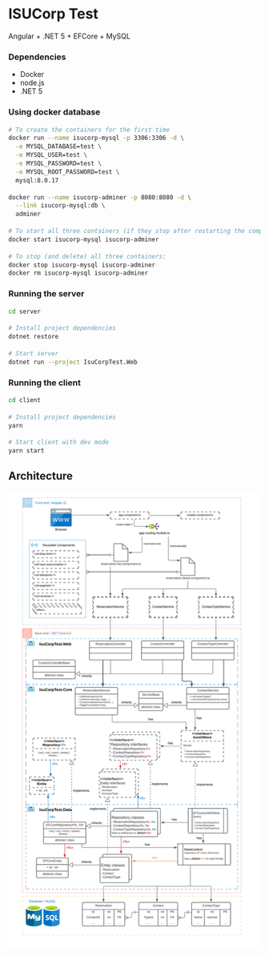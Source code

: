 # ISUCorp Test

Angular + .NET 5 + EFCore + MySQL

### Dependencies

- Docker
- node.js
- .NET 5

### Using docker database

```bash
# To create the containers for the first time
docker run --name isucorp-mysql -p 3306:3306 -d \
  -e MYSQL_DATABASE=test \
  -e MYSQL_USER=test \
  -e MYSQL_PASSWORD=test \
  -e MYSQL_ROOT_PASSWORD=test \
  mysql:8.0.17

docker run --name isucorp-adminer -p 8080:8080 -d \
  --link isucorp-mysql:db \
  adminer

# To start all three containers (if they stop after restarting the computer):
docker start isucorp-mysql isucorp-adminer

# To stop (and delete) all three containers:
docker stop isucorp-mysql isucorp-adminer
docker rm isucorp-mysql isucorp-adminer
```

### Running the server

```sh
cd server

# Install project dependencies
dotnet restore

# Start server
dotnet run --project IsuCorpTest.Web
```

### Running the client

```sh
cd client

# Install project dependencies
yarn

# Start client with dev mode
yarn start
```

## Architecture

![Architecture](./docs/full-architecture.png)
